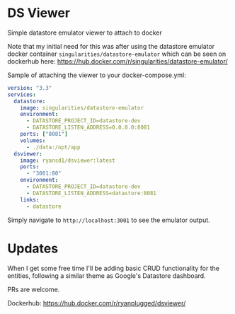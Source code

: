 # DS Viewer
Simple datastore emulator viewer to attach to docker

Note that my initial need for this was after using the datastore emulator docker container `singularities/datastore-emulator` which can be seen on dockerhub here: https://hub.docker.com/r/singularities/datastore-emulator/

Sample of attaching the viewer to your docker-compose.yml:

```yaml
version: "3.3"
services:
  datastore:
    image: singularities/datastore-emulator
    environment:
      - DATASTORE_PROJECT_ID=datastore-dev
      - DATASTORE_LISTEN_ADDRESS=0.0.0.0:8081
    ports: ["8081"]
    volumes:
      - ./data:/opt/app
  dsviewer:
    image: ryansd1/dsviewer:latest
    ports:
      - "3001:80"
    environment:
      - DATASTORE_PROJECT_ID=datastore-dev
      - DATASTORE_LISTEN_ADDRESS=datastore:8081
    links:
      - datastore
```

Simply navigate to `http://localhost:3001` to see the emulator output.

# Updates

When I get some free time I'll be adding basic CRUD functionality for the entities, following a similar theme as Google's Datastore dashboard.

PRs are welcome.

Dockerhub: https://hub.docker.com/r/ryanplugged/dsviewer/
